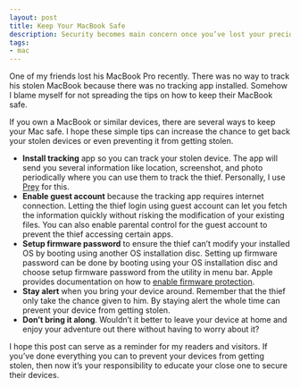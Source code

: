 ```yaml
---
layout: post
title: Keep Your MacBook Safe
description: Security becomes main concern once you’ve lost your precious thing. Here are few tips to help your track MacBook if they‘re lost.
tags:
- mac
---
```

One of my friends lost his MacBook Pro recently. There was no way to track his stolen MacBook because there was no tracking app installed. Somehow I blame myself for not spreading the tips on how to keep their MacBook safe.

If you own a MacBook or similar devices, there are several ways to keep your Mac safe. I hope these simple tips can increase the chance to get back your stolen devices or even preventing it from getting stolen.

- **Install tracking** app so you can track your stolen device. The app will send you several information like location, screenshot, and photo periodically where you can use them to track the thief. Personally, I use [Prey][1431-001] for this.
- **Enable guest account** because the tracking app requires internet connection. Letting the thief login using guest account can let you fetch the information quickly without risking the modification of your existing files. You can also enable parental control for the guest account to prevent the thief accessing certain apps.
- **Setup firmware password** to ensure the thief can’t modify your installed OS by booting using another OS installation disc. Setting up firmware password can be done by booting using your OS installation disc and choose setup firmware password from the utility in menu bar. Apple provides documentation on how to [enable firmware protection][1431-002].
- **Stay alert** when you bring your device around. Remember that the thief only take the chance given to him. By staying alert the whole time can prevent your device from getting stolen.
- **Don’t bring it along**. Wouldn’t it better to leave your device at home and enjoy your adventure out there without having to worry about it?

I hope this post can serve as a reminder for my readers and visitors. If you’ve done everything you can to prevent your devices from getting stolen, then now it’s your responsibility to educate your close one to secure their devices.

[1431-001]: http://preyproject.com/ "Prey Anti Theft: Track &amp; find stolen Phones, Tablets and Laptops"
[1431-002]: http://support.apple.com/kb/ht1352 "Setting up firmware password protection in Mac OS X - Support - Apple"
